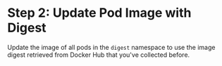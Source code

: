 # Step 2: Update Pod Image with Digest

Update the image of all pods in the `digest` namespace to use the image digest retrieved from Docker Hub that you've collected before. 